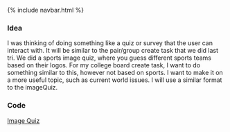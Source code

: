 {% include navbar.html %}

### Idea
I was thinking of doing something like a quiz or survey that the user can interact with. It will be similar to the pair/group create task that we did last tri. 
We did a sports image quiz, where you guess different sports teams based on their logos. For my college board create task, I want to do something similar to this, however not based on sports.
I want to make it on a more useful topic, such as current world issues. I will use a similar format to the imageQuiz. 

### Code
[Image Quiz](https://github.com/NoahJ214/Team-Aaiaa-Project-Tri-2/blob/main/templates/imageQuiz.html)
